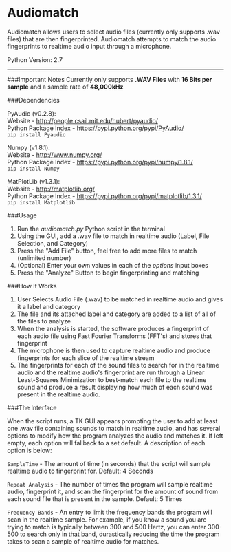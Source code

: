 Audiomatch
==============================
Audiomatch allows users to select audio files (currently only supports .wav files) that are then fingerprinted. Audiomatch attempts to match the audio fingerprints to realtime audio input through a microphone.

Python Version: 2.7


-------

###Important Notes
Currently only supports **.WAV Files** with **16 Bits per sample** and a sample rate of **48,000kHz**


###Dependencies

PyAudio (v0.2.8): <br>
Website - http://people.csail.mit.edu/hubert/pyaudio/ <br>
Python Package Index - https://pypi.python.org/pypi/PyAudio/ <br> 
```pip install Pyaudio```

Numpy (v1.8.1): <br>
Website - http://www.numpy.org/ <br>
Python Package Index - https://pypi.python.org/pypi/numpy/1.8.1/ <br>
```pip install Numpy```

MatPlotLib (v1.3.1): <br>
Website - http://matplotlib.org/ <br>
Python Package Index - https://pypi.python.org/pypi/matplotlib/1.3.1/ <br>
```pip install Matplotlib```


###Usage

1. Run the _audiomatch.py_ Python script in the terminal
2. Using the GUI, add a .wav file to match in realtime audio (Label, File Selection, and Category)
3. Press the "Add File" button, feel free to add more files to match (unlimited number)
3. (Optional) Enter your own values in each of the _options_ input boxes
4. Press the "Analyze" Button to begin fingerprinting and matching


###How It Works

1. User Selects Audio File (.wav) to be matched in realtime audio and gives it a label and category
2. The file and its attached label and category are added to a list of all of the files to analyze
3. When the analysis is started, the software produces a fingerprint of each audio file using Fast Fourier Transforms (FFT's) and stores that fingerprint
4. The microphone is then used to capture realtime audio and produce fingerprints for each slice of the realtime stream
5. The fingerprints for each of the sound files to search for in the realtime audio and the realtime audio's fingerprint are run through a Linear Least-Squares Minimization to best-match each file to the realtime sound and produce a result displaying how much of each sound was present in the realtime audio.


###The Interface

When the script runs, a TK GUI appears prompting the user to add at least one .wav file containing sounds to match in realtime audio, and has several options to modify how the program analyzes the audio and matches it. If left empty, each option will fallback to a set default. A description of each option is below:

```SampleTime``` - The amount of time (in seconds) that the script will sample realtime audio to fingerprint for. Default: 4 Seconds

```Repeat Analysis``` - The number of times the program will sample realtime audio, fingerprint it, and scan the fingerprint for the amount of sound from each sound file that is present in the sample. Default: 5 Times

```Frequency Bands``` - An entry to limit the frequency bands the program will scan in the realtime sample. For example, if you know a sound you are trying to match is typically between 300 and 500 Hertz, you can enter 300-500 to search only in that band, durastically reducing the time the program takes to scan a sample of realtime audio for matches.


